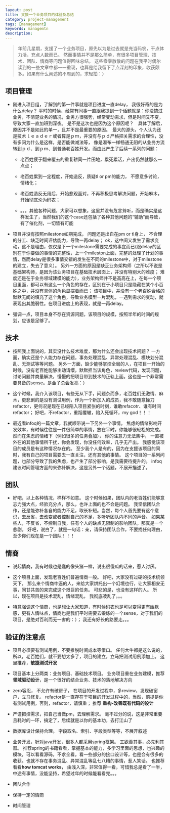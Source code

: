```yaml
---
layout: post
title: 支援一个业务项目的体验及总结
category: project-management
tags: [management]
keywords: managemtn
description: 
---
```

 >  年前几星期，支援了一个业务项目，原先以为是过去就是充当码农，干点体力活，充点人数而已。 然而事情并不是那么简单，有很多项目管理、技术、团队、情商等问题值得回味总结。 这些零零散散的问题在我平时偶尔读到的一些文章中都一一重现，也算是给我留下了点深刻的印象，收获颇多。如果有什么阐述的不周到的，求轻拍：）

## 项目管理

* 刚进入项目组，了解到的第一件事就是项目进度一直delay， 我很好奇的是为什么delay？ 平时的时候，经常有同事一直跟我提到一个话题就是：你没搞过业务，不清楚业务的情况，业务方很强势，经常变动需求，但是时间又不变，导致大家一直加班到深夜。 是不是这次也是因为这个原因呢？　具体了解后，原因并不是如此的单一，且并不是最重要的原因。　最大的源头，个人认为还是技术ｌｅａｄｅｒ或者算是ｐｍ，并没有与ｐｄ严格把关需求的合理性，没有多问为什么是这样，是否能做减法等， 像是瀑布一样畅通无阻的从业务方流转到ｐｄ、到ｐｍ、到普通老百姓开发。而由此产生了后续一系列的问题：　

    - 老百姓疲于翻来覆去的重复耕同一片田地，累死累活，产出仍然就那么一点点；

    - 老百姓累到一定程度，开始造反，质疑tl or pm的能力， 不愿意多讨论，情绪化；

    -  老百姓造反无用后，开始悲观面对，不再积极思考解决问题，开始麻木，开始彻底沦为码农；

    -  。。。其他各种问题，大家可以想象，这里并没有危言耸听，而是确实是这样发生了，当然我们的这个case还包括了各种其他问题的“辅助”而导致，有了催化剂，一切皆有可能

* 项目并没有按照milestone如期完成， 问题还是出自在pm or tl身上， 不合理的分工、缺乏时间评估能力，导致一再delay； ok，这中间又发生了需求变动，这不是理由，仅仅是下一个milestone需要完成的事宜而已(跟delay的区别在于你要做的事情的完整性，上一个mileston上面，完整的处理了计划的事情，然而delay是很多事情交错的发生在不同的milestone中，对于milestone的建立，失去了意义）。 另外一方面的原因是缺乏业务架构师（之所以不说是基础架构师，是因为该业务项目在基础技术层面上，并没有特别大的难度； 难度还是在于业务领域建模的能力），业务架构师并不是高高在上，在每一个项目里面，都可以有这么一个角色的存在，区别在于小项目只是隐藏在某个小百姓之中，并没有具体的角色显摆着而已； 该项目中，并没有一个老百姓合格的默默无闻的填充了这个角色，导致业务模型一片混乱，一遇到需求的变动，就表现出其脆弱性。在项目进度上的表现，就是一再delay。

* 强调一点，项目本身不存在资源问题，该项目的规模，按照半年的时间的规划，应该是足够了。

## 技术

* 按照我上面说的，其实没什么技术难度，那为什么还会出现技术问题？ 一方面，确实还是个人能力存在问题，事务处理混乱、异常处理混乱、模块划分混乱、无测试等等问题。 另外一方面，缺少能够掌控全局的人，在项目一开始的时候，没有老百姓能够主动请缨，默默担当该角色，review代码，发现问题，讨论问题并商量解决，慢慢的把项目带到技术的正轨上面。这也是一个非常需要具备的sense。是金子总会发亮：）

* 这个时候，我介入该项目，有些无从下手，问题杂而多，老百姓们无激情、麻木，更悲剧的是没有测试用例，作为一个新加入的成员，我不敢随意操刀refactor，更何况是现在已经陷入项目紧张的时刻，谁敢refacotr、谁有时间refactor； 好吧，不refactor，重蹈覆辙，陷入死循环，my god！！！  

* 最近看infoq的一篇文章，我就顺带说一下另外一个事情。 焦虑的情绪影响开发效率，有时候往往是一件很简单的事情，放在平时，你能够很轻松的完成。然而在焦虑的情绪下（例如很多的任务叠加）， 你的注意力无法集中， 一直被外在的其他事情所干扰，你会发现，你没任何效率，几乎无产出。 我感觉该项目的成员是有这种情况存在的。 至少我个人是有的，因为在支援该项目的同时，我有自己的项目需要去一直关注，还有其他的事情。 这个项目的一系列问题，也部分导致了我的焦虑，也产生了部分影响，是我需要待提升的。 infoq建议时间管理方面的来弥补解决，这是另外一个话题，不展开描述了。

## 团队

* 好吧，以上各种情况，样样不如意。 这个时候如果，团队内的老百姓们能够意志力强大点，经验充分点，那么，也许上面的也不会是问题。 我坚信团队合作，还是能弥补各自的能力不足，取长补短。当然，每个人首先要有这个意识，去反省，去改变或者控制自己的不足，多听听团队内不同的声音。 如果某些人，不反省，不控制自我，任有个人的缺点无限制的影响团队，那真是一个悲剧。 好吧，说白了，就是一句话：亲，请保持团队合作，不要找任何理由，至少你们现在是一个团队！！！

## 情商

* 说起情商，我有时候也是蠢的像头猪一样，说出很傻瓜的话来，惹人讨厌。

* 这个项目上面，发现老百姓们普遍情商一般。 好吧，大家没有过硬的技术统领天下， 那么来个情商牛逼的人，来给大家烘托出一个幻境也行，让大家相安无事，同甘共苦的来完成这个艰巨的任务。 可悲的是，也没有这样的人。 所以，现在项目是技术混乱，情绪混乱， 我彻底凌乱了。。。

* 特意强调这个情商，也是想让大家知道，有时候码农也是可以变得更有幽默感，更有人情味点，情商也是我们平时需要去锻炼的一个sense，对于我们的项目，是绝对百利而无一害的：）； 我还有好长的路要走。。。


## 验证的注意点

* 项目必须要有测试用例，不要推脱时间成本等借口。 任何大牛都是这么说的，所以，老百姓们，就不要想太多了，项目的建立，立马把测试用例添加上。 这里推荐，**敏捷测试开发**

* 项目基本上分两类：业务项目、基础技术项目。 业务项目重在业务建模，推荐 **领域驱动设计**，是一个很好的结合业务、技术的落地解决方向

* zero容忍， 不允许有破房子， 在项目的开发过程中，多review，发现破窗户，立马修复。 refactor是一直存在于项目的开发过程中的，当然，前提是你有测试用例，否则，refactor，请慎重； 推荐 **重构-改善既有代码的设计**

* 严谨把控需求，把自己当做pm，去理解需求。 毫不过分的说，这是非常重要且耗时的一环，搞定了，后续就是以你的基本功，去打江山了

* 数据库设计保持合理。 字段取名、索引、字段类型等等，不展开叙述

* 业务开发，针对java开发，很多人都采用spring框架。 工欲善其事，必先利其器。 推荐spring的书籍看看，掌握基本的能力，多学习里面的思想，也兴趣的模块，可以看看源码，不求全看，看一些部分的接口设计等，也是会有很多的收获。也就不存在事务混乱、异常混乱等乱七八糟的事情，惹人笑话。 也推荐看看**how tomcat works**， 由浅入深，非常值得一看，可惜我总是看了一半，中途有事情，没能坚持，希望过年的时候能看看完。。。

* 团队合作

* 保持一定的情商

* 时间管理



